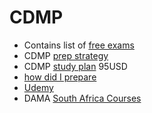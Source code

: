 # CDMP
- Contains list of [free exams](https://www.linkedin.com/pulse/six-tips-pass-dama-cdmp-exam-ayham-alkawi/)
- CDMP [prep strategy](https://www.nicolejaneway.com/data-strategy/cdmp-study/)
- CDMP [study plan](https://www.datastrategypros.com/products/cdmp-study-plan) 95USD
- [how did I prepare](https://data-ascend.com/2022/11/01/how-did-i-prepare-for-the-certified-data-management-professional-cdmp-dama-exam/)
- [Udemy](https://www.udemy.com/course/certified-data-management-professional-cdmp-masterclass/?utm_source=adwords&utm_medium=udemyads&utm_campaign=LongTail-New_la.EN_cc.ROWMTA-B&utm_content=deal4584&utm_term=_._ag_101378276820_._ad_533999945410_._kw__._de_c_._dm__._pl__._ti_dsa-1007766171032_._li_1005010_._pd__._&matchtype=&gad_source=1&gclid=CjwKCAiA3JCvBhA8EiwA4kujZpirKOeV24AF7B4gKXMxV51wpD5-kLxXKZUPyrUFeoTtGq5KeoYAwhoC1CEQAvD_BwE&couponCode=2021PM20)
- DAMA [South Africa Courses](https://www.modelwaresystems.com/training)
